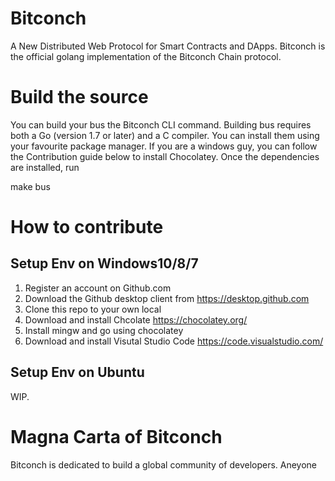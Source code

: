 # Bitconch 
A New Distributed Web Protocol for Smart Contracts and DApps. Bitconch is the official golang implementation of the Bitconch Chain protocol.

# Build the source
You can build your bus the Bitconch CLI command. Building bus requires both a Go (version 1.7 or later) and a C compiler.
You can install them using your favourite package manager. If you are a windows guy, you can follow the Contribution guide below to install Chocolatey.
Once the dependencies are installed, run

  make bus

# How to contribute

## Setup Env on Windows10/8/7

1. Register an account on Github.com
2. Download the Github desktop client from https://desktop.github.com
3. Clone this repo to your own local
4. Download and install Chcolate https://chocolatey.org/
5. Install mingw and go using chocolatey
6. Download and install Visutal Studio Code https://code.visualstudio.com/


## Setup Env on Ubuntu

WIP.

# Magna Carta of Bitconch
Bitconch is dedicated to build a global community of developers. Aneyone